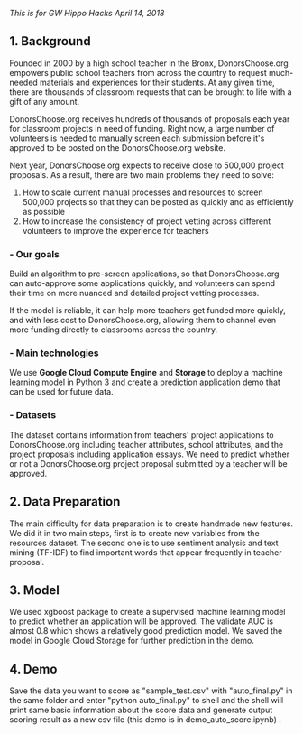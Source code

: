 _This is for GW Hippo Hacks April 14, 2018_


## 1. Background

Founded in 2000 by a high school teacher in the Bronx, DonorsChoose.org empowers public school teachers from across the country to request much-needed materials and experiences for their students. At any given time, there are thousands of classroom requests that can be brought to life with a gift of any amount.

DonorsChoose.org receives hundreds of thousands of proposals each year for classroom projects in need of funding. Right now, a large number of volunteers is needed to manually screen each submission before it's approved to be posted on the DonorsChoose.org website.

Next year, DonorsChoose.org expects to receive close to 500,000 project proposals. As a result, there are two main problems they need to solve:

1. How to scale current manual processes and resources to screen 500,000 projects so that they can be posted as quickly and as efficiently as possible
2. How to increase the consistency of project vetting across different volunteers to improve the experience for teachers

### - Our goals

Build an algorithm to pre-screen applications, so that DonorsChoose.org can auto-approve some applications quickly, and volunteers can spend their time on more nuanced and detailed project vetting processes.

If the model is reliable, it can help more teachers get funded more quickly, and with less cost to DonorsChoose.org, allowing them to channel even more funding directly to classrooms across the country.

### - Main technologies

We use **Google Cloud Compute Engine** and **Storage** to deploy a machine learning model in Python 3 and create a prediction application demo that can be used for future data.

### - Datasets

The dataset contains information from teachers' project applications to DonorsChoose.org including teacher attributes, school attributes, and the project proposals including application essays. We need to predict whether or not a DonorsChoose.org project proposal submitted by a teacher will be approved.

## 2. Data Preparation

The main difficulty for data preparation is to create handmade new features. We did it in two main steps, first is to create new variables from the resources dataset. The second one is to use sentiment analysis and text mining (TF-IDF) to find important words that appear frequently in teacher proposal.

## 3. Model

We used xgboost package to create a supervised machine learning model to predict whether an application will be approved. The validate AUC is almost 0.8 which shows a relatively good prediction model. We saved the model in Google Cloud Storage for further prediction in the demo. 

## 4. Demo

Save the data you want to score as "sample_test.csv" with "auto_final.py" in the same folder and enter "python auto_final.py" to shell and the shell will print same basic information about the score data and generate output scoring result as a new csv file (this demo is in demo_auto_score.ipynb) .






